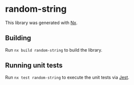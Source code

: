 # random-string

This library was generated with [Nx](https://nx.dev).

## Building

Run `nx build random-string` to build the library.

## Running unit tests

Run `nx test random-string` to execute the unit tests via [Jest](https://jestjs.io).
